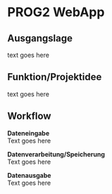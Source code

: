 # PROG2 WebApp

Ausgangslage
------------
text goes here

Funktion/Projektidee
--------------------
text goes here

Workflow
--------

**Dateneingabe** <br>
Text goes here

**Datenverarbeitung/Speicherung** <br>
Text goes here

**Datenausgabe** <br>
Text goes here
